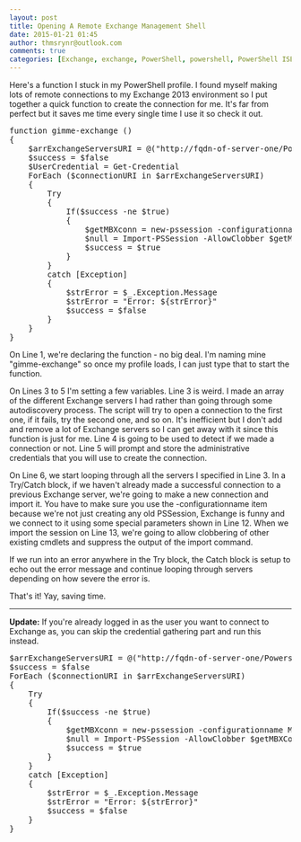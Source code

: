 ```yaml
---
layout: post
title: Opening A Remote Exchange Management Shell
date: 2015-01-21 01:45
author: thmsrynr@outlook.com
comments: true
categories: [Exchange, exchange, PowerShell, powershell, PowerShell ISE, powershell ise]
---
```

Here's a function I stuck in my PowerShell profile. I found myself making lots of remote connections to my Exchange 2013 environment so I put together a quick function to create the connection for me. It's far from perfect but it saves me time every single time I use it so check it out.

<pre class="lang:ps decode:true ">function gimme-exchange ()
{
    $arrExchangeServersURI = @("http://fqdn-of-server-one/Powershell","http://fqdn-of-server-two/Powershell")
    $success = $false
    $UserCredential = Get-Credential
    ForEach ($connectionURI in $arrExchangeServersURI)
    {
        Try
        {
            If($success -ne $true)
            {
                $getMBXconn = new-pssession -configurationname Microsoft.Exchange -connectionuri $connectionURI -Authentication Kerberos -Credential $UserCredential
                $null = Import-PSSession -AllowClobber $getMBXConn
                $success = $true
            }
        }
        catch [Exception]
        {
            $strError = $_.Exception.Message
            $strError = "Error: ${strError}"
            $success = $false
        }
    }
}</pre>

On Line 1, we're declaring the function - no big deal. I'm naming mine "gimme-exchange" so once my profile loads, I can just type that to start the function.

On Lines 3 to 5 I'm setting a few variables. Line 3 is weird. I made an array of the different Exchange servers I had rather than going through some autodiscovery process. The script will try to open a connection to the first one, if it fails, try the second one, and so on. It's inefficient but I don't add and remove a lot of Exchange servers so I can get away with it since this function is just for me. Line 4 is going to be used to detect if we made a connection or not. Line 5 will prompt and store the administrative credentials that you will use to create the connection.

On Line 6, we start looping through all the servers I specified in Line 3. In a Try/Catch block, if we haven't already made a successful connection to a previous Exchange server, we're going to make a new connection and import it. You have to make sure you use the -configurationname item because we're not just creating any old PSSession, Exchange is funny and we connect to it using some special parameters shown in Line 12. When we import the session on Line 13, we're going to allow clobbering of other existing cmdlets and suppress the output of the import command.

If we run into an error anywhere in the Try block, the Catch block is setup to echo out the error message and continue looping through servers depending on how severe the error is.

That's it! Yay, saving time.

<hr />

<strong>Update:</strong> If you're already logged in as the user you want to connect to Exchange as, you can skip the credential gathering part and run this instead.

<pre class="lang:ps decode:true ">$arrExchangeServersURI = @("http://fqdn-of-server-one/Powershell","http://fqdn-of-server-two/Powershell")
$success = $false
ForEach ($connectionURI in $arrExchangeServersURI)
{
    Try
    {
        If($success -ne $true)
        {
            $getMBXconn = new-pssession -configurationname Microsoft.Exchange -connectionuri $connectionURI -Authentication Kerberos
            $null = Import-PSSession -AllowClobber $getMBXConn | Out-null
            $success = $true
        }
    }
    catch [Exception]
    {
        $strError = $_.Exception.Message
        $strError = "Error: ${strError}"
        $success = $false
    }
}</pre>

&nbsp;
